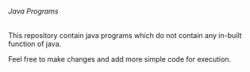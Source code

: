 ###### Java Programs ######

This repository contain java programs which do not contain any in-built function of java.

Feel free to make changes and add more simple code for execution.
